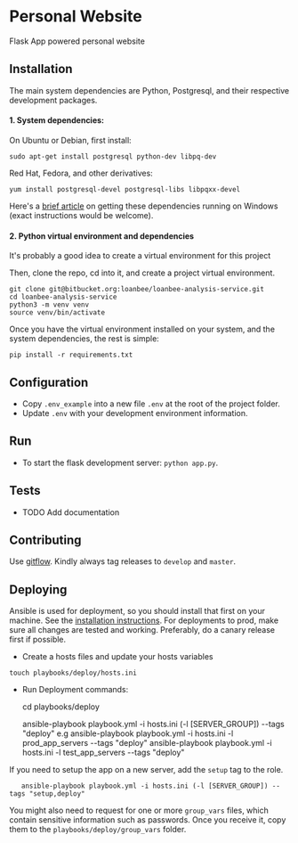 Personal Website
=========
Flask App powered personal website

Installation
----
The main system dependencies are Python, Postgresql, and their respective development packages.

#### 1. System dependencies:
On Ubuntu or Debian, first install:

    sudo apt-get install postgresql python-dev libpq-dev

Red Hat, Fedora, and other derivatives:

    yum install postgresql-devel postgresql-libs libpqxx-devel

Here's a [brief article](http://initd.org/psycopg/articles/2011/06/05/psycopg-windows-mingw/) on getting these dependencies running on Windows (exact instructions would be welcome).

#### 2. Python virtual environment and dependencies
It's probably a good idea to create a virtual environment for this project

Then, clone the repo, cd into it, and create a project virtual environment.

    git clone git@bitbucket.org:loanbee/loanbee-analysis-service.git
    cd loanbee-analysis-service
    python3 -m venv venv
    source venv/bin/activate

Once you have the virtual environment installed on your system, and the system dependencies, the rest is simple:

    pip install -r requirements.txt

Configuration
----
* Copy `.env_example` into a new file `.env` at the root of the project folder.
* Update `.env` with your development environment information.

Run
----
* To start the flask development server: `python app.py`.

Tests
----
* TODO Add documentation

Contributing
-----
Use [gitflow](https://www.atlassian.com/git/tutorials/comparing-workflows#gitflow-workflow).
Kindly always tag releases to `develop` and `master`.

Deploying
-------
Ansible is used for deployment, so you should install that first on your machine.
See the [installation instructions](http://docs.ansible.com/ansible/latest/intro_installation.html).
For deployments to prod, make sure all changes are tested and working. Preferably, do a canary release first if possible.

* Create a hosts files and update your hosts variables

```
touch playbooks/deploy/hosts.ini
```

* Run Deployment commands:

    cd playbooks/deploy


    ansible-playbook playbook.yml -i hosts.ini (-l [SERVER_GROUP]) --tags "deploy"
    e.g
    ansible-playbook playbook.yml -i hosts.ini -l prod_app_servers --tags "deploy"
    ansible-playbook playbook.yml -i hosts.ini -l test_app_servers --tags "deploy"

If you need to setup the app on a new server, add the `setup` tag to the role. 

       ansible-playbook playbook.yml -i hosts.ini (-l [SERVER_GROUP]) --tags "setup,deploy"

You might also need to request for one or more `group_vars` files, which contain sensitive information such as passwords. Once you receive it, copy them to the `playbooks/deploy/group_vars` folder.
